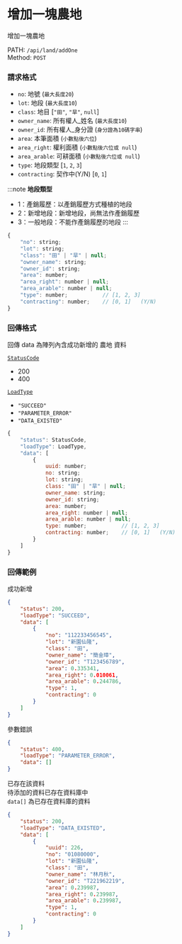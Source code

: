 # 增加一塊農地

增加一塊農地

PATH: `/api/land/addOne`  
Method: `POST`


### 請求格式
* `no`: 地號        (`最大長度20`)
* `lot`: 地段       (`最大長度10`)
* `class`: 地目                 [`"田"`, `"旱"`, `null`]
* `owner_name`: 所有權人_姓名   (`最大長度10`)
* `owner_id`: 所有權人_身分證   (`身分證為10碼字串`)
* `area`: 本筆面積              (`小數點後六位`)
* `area_right`: 權利面積        (`小數點後六位或 null`)
* `area_arable`: 可耕面積       (`小數點後六位或 null`)
* `type`: 地段類型              [`1`, `2`, `3`]
* `contracting`: 契作中(Y/N)    [`0`, `1`]

:::note
**地段類型**
 * 1：產銷履歷：以產銷履歷方式種植的地段
 * 2：新增地段：新增地段，尚無法作產銷履歷
 * 3：一般地段：不能作產銷履歷的地段
:::

```js
{
    "no": string;
    "lot": string;
    "class": "田" | "旱" | null;
    "owner_name": string;
    "owner_id": string;
    "area": number;
    "area_right": number | null;
    "area_arable": number | null;
    "type": number;           // [1, 2, 3]
    "contracting": number;    // [0, 1]   (Y/N)
}
```

### 回傳格式

回傳 data 為陣列內含成功新增的 農地 資料  

[`StatusCode`](../types.md#statuscode)  
* 200
* 400

[`LoadType`](../types.md#loadtype)  
* `"SUCCEED"`
* `"PARAMETER_ERROR"`
* `"DATA_EXISTED"`

```js
{
    "status": StatusCode,
    "loadType": LoadType,
    "data": [
        {
            uuid: number;
            no: string;
            lot: string;
            class: "田" | "旱" | null;
            owner_name: string;
            owner_id: string;
            area: number;
            area_right: number | null;
            area_arable: number | null;
            type: number;           // [1, 2, 3]
            contracting: number;    // [0, 1]   (Y/N)
        }
    ]
}
```

### 回傳範例
成功新增
```json
{
    "status": 200,
    "loadType": "SUCCEED",
    "data": [
        {
            "no": "112233456545",
            "lot": "新園仙隆",
            "class": "田",
            "owner_name": "簡金璋",
            "owner_id": "T123456789",
            "area": 0.335341,
            "area_right": 0.010061,
            "area_arable": 0.244786,
            "type": 1,
            "contracting": 0
        }
    ]
}
```

參數錯誤
```json
{
    "status": 400,
    "loadType": "PARAMETER_ERROR",
    "data": []
}
```

已存在該資料  
待添加的資料已存在資料庫中  
`data[]` 為已存在資料庫的資料
```json
{
    "status": 200,
    "loadType": "DATA_EXISTED",
    "data": [
        {
            "uuid": 226,
            "no": "01080000",
            "lot": "新園仙隆",
            "class": "田",
            "owner_name": "林月秋",
            "owner_id": "T221962219",
            "area": 0.239987,
            "area_right": 0.239987,
            "area_arable": 0.239987,
            "type": 1,
            "contracting": 0
        }
    ]
}
```